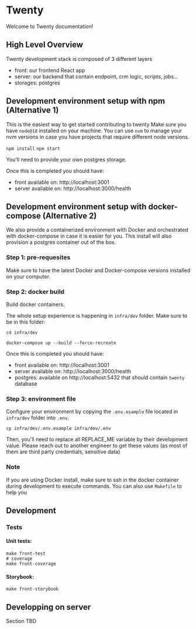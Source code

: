 # Twenty

Welcome to Twenty documentation!

## High Level Overview

Twenty development stack is composed of 3 different layers
- front: our frontend React app
- server: our backend that contain endpoint, crm logic, scripts, jobs...
- storages: postgres

## Development environment setup with npm (Alternative 1)

This is the easiest way to get started contributing to twenty
Make sure you have `node@18` installed on your machine. You can use `nvm` to manage your nvm versions in case you have projects that require different node versions.

`npm install`
`npm start`

You'll need to provide your own postgres storage.

Once this is completed you should have:
- front available on: http://localhost:3001
- server available on: http://localhost:3000/health


## Development environment setup with docker-compose (Alternative 2)

We also provide a containerized environment with Docker and orchestrated with docker-compose in case it is easier for you. This install will also provision a postgres container out of the box.

### Step 1: pre-requesites
Make sure to have the latest Docker and Docker-compose versions installed on your computer.

### Step 2: docker build
Build docker containers.

The whole setup experience is happening in `infra/dev` folder. Make sure to be in this folder:
```
cd infra/dev
```

```
docker-compose up --build --force-recreate
```

Once this is completed you should have:
- front available on: http://localhost:3001
- server available on: http://localhost:3000/health
- postgres: available on http://localhost:5432 that should contain `twenty` database

### Step 3: environment file
Configure your environment by copying the `.env.example` file located in `infra/dev` folder into `.env`.
```
cp infra/dev/.env.example infra/dev/.env
```

Then, you'll need to replace all REPLACE_ME variable by their development value. Please reach out to another engineer to get these values (as most of them are third party credentials, sensitive data)

### Note

If you are using Docker install, make sure to ssh in the docker container during development to execute commands. You can also use `Makefile` to help you

## Development

### Tests

#### Unit tests:

```
make front-test
# coverage
make front-coverage
```

#### Storybook:
```
make front-storybook
```

## Developping on server

Section TBD
